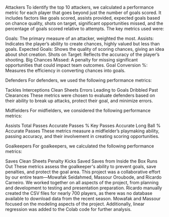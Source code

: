 Attackers
To identify the top 10 attackers, we calculated a performance metric for each player that goes beyond just the number of goals scored. It includes factors like goals scored, assists provided, expected goals based on chance quality, shots on target, significant opportunities missed, and the percentage of goals scored relative to attempts. The key metrics used were:

Goals: The primary measure of an attacker, weighted the most.
Assists: Indicates the player’s ability to create chances, highly valued but less than goals.
Expected Goals: Shows the quality of scoring chances, giving an idea about shot creation.
Shots on Target: Reflects the accuracy of the player’s shooting.
Big Chances Missed: A penalty for missing significant opportunities that could impact team outcomes.
Goal Conversion %: Measures the efficiency in converting chances into goals.


Defenders
For defenders, we used the following performance metrics:

Tackles
Interceptions
Clean Sheets
Errors Leading to Goals
Dribbled Past
Clearances
These metrics were chosen to evaluate defenders based on their ability to break up attacks, protect their goal, and minimize errors.

Midfielders
For midfielders, we considered the following performance metrics:

Assists
Total Passes
Accurate Passes %
Key Passes
Accurate Long Ball %
Accurate Passes
These metrics measure a midfielder’s playmaking ability, passing accuracy, and their involvement in creating scoring opportunities.

Goalkeepers
For goalkeepers, we calculated the following performance metrics:

Saves
Clean Sheets
Penalty Kicks Saved
Saves from Inside the Box
Runs Out
These metrics assess the goalkeeper's ability to prevent goals, save penalties, and protect the goal area.
This project was a collaborative effort by our entire team—Mowafak Seidahmed, Massour Oroubode, and Ricardo Carneiro. We worked together on all aspects of the project, from planning and development to testing and presentation preparation. Ricardo manually created the CSV files for nearly 700 players, as there was no database available to download data from the recent season. Mowafak and Massour focused on the modeling aspects of the project. Additionally, linear regression was added to the Colab code for further analysis.
